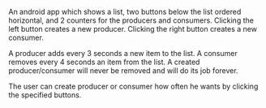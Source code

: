 An android app which shows a list, two buttons below the list ordered horizontal, and 2 counters for the producers and consumers.
Clicking the left button creates a new producer.
Clicking the right button creates a new consumer.

A producer adds every 3 seconds a new item to the list.
A consumer removes every 4 seconds an item from the list.
A created producer/consumer will never be removed and will do its job forever.

The user can create producer or consumer how often he wants by clicking the specified buttons.
